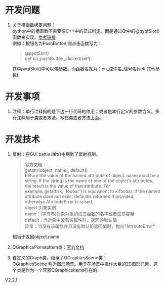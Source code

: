 #  开发问题
1. 关于槽函数绑定问题：  
    python中的槽函数不需要像C++中的显式绑定。而是通过Qt中的@pyqtSlot()函数来实现。[参考链接](https://blog.csdn.net/u010640235/article/details/22149171?ops_request_misc=%257B%2522request%255Fid%2522%253A%2522161442593916780255295650%2522%252C%2522scm%2522%253A%252220140713.130102334..%2522%257D&request_id=161442593916780255295650&biz_id=0&utm_medium=distribute.pc_search_result.none-task-blog-2~all~sobaiduend~default-1-22149171.first_rank_v2_pc_rank_v29&utm_term=pyqtslot%E7%94%A8%E6%B3%95)  
    例如：按钮名为PushButton,则点击函数写为：   
    >@pyqtSlot()  
    def on_pushButton_clicked(self):  
       
    其中pyqtSlot()中可以带参数。而函数名就为：on_控件名_信号名(self,其他参数)     
   
# 开发事项  
1. 注释：单行注释指的是下边一行代码的作用；或者是本行定义的参数含义。多行注释用于类或者方法，写在类或者方法上面。    


# 开发技术
1. 反射：在GUI.battle.__init__()中用到了反射机制。    
    >官方文档：    
    getattr(object, name[, default])   
    Return the value of the named attribute of object. name must be a string. If the string is the name of one of the object’s attributes, the result is the value of that attribute. For example, getattr(x, 'foobar') is equivalent to x.foobar. If the named attribute does not exist, defaultis returned if provided, otherwise AttributeError is raised.    
   object:对象实例    
   name：(字符串)对象对象的成员函数的名字或者成员变量    
   default：当对象中没有该属性时，返回的默认值    
   异常：当没有该属性并且没有默认的返回值时，抛出"AttrbuteError"     
   
    相当于返回object.name      
    

2. QGraphicsPixmapItem类：[官方文档](https://doc.qt.io/qtforpython-5/PySide2/QtWidgets/QGraphicsPixmapItem.html)    
3. 自定义的Graph类，继承了QGraphicsScene类：    
    QGraphicsScene 称为图形场景。用于在场景中操作大量的2D图形元素，这个类是作为一个容器QGraphicsItems存在的




V2.2.1






